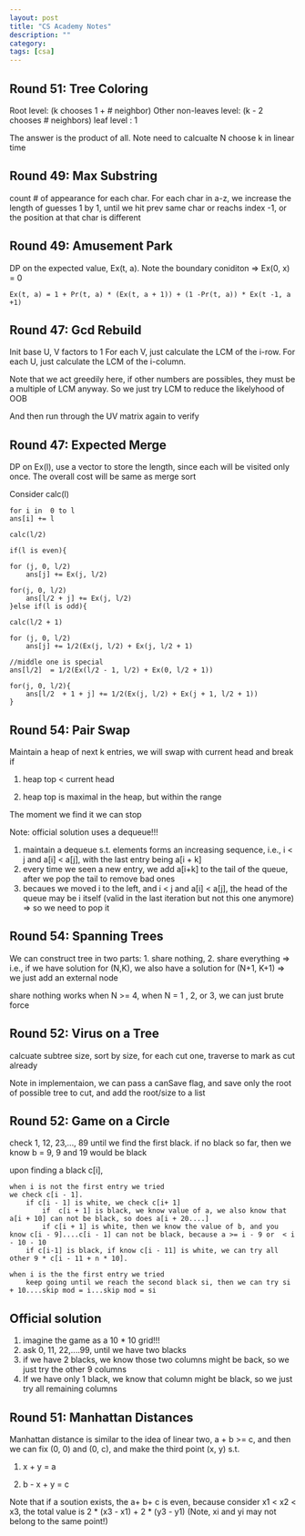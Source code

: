 ```yaml
---
layout: post
title: "CS Academy Notes"
description: ""
category: 
tags: [csa]
---
```


Round 51: Tree Coloring
---------
Root level: (k chooses 1 +  # neighbor)
Other non-leaves level: (k - 2 chooses # neighbors)
leaf level : 1

The answer is the product of all. Note need to calcualte N choose k in linear time

Round 49: Max Substring
--------
count # of appearance for each char. For each char in a-z,
we increase the length of guesses 1 by 1, until we hit prev same char or reachs index -1, or the position at that char is different


Round 49: Amusement Park 
-------
DP on the expected value, Ex(t, a). 
Note the boundary coniditon => Ex(0, x) = 0

```
Ex(t, a) = 1 + Pr(t, a) * (Ex(t, a + 1)) + (1 -Pr(t, a)) * Ex(t -1, a +1)
```

Round 47: Gcd Rebuild
--------
Init base U, V factors to 1
For each V, just calculate the LCM of the i-row. 
For each U, just calculate the LCM of the i-column.

Note that we act greedily here, if other numbers are possibles, they must be a multiple of LCM anyway. So we just try LCM to reduce the likelyhood of OOB

And then run through the UV matrix again to verify


Round 47: Expected Merge
---------
DP on Ex(l), use a vector to store the length, since each will be visited only once. The overall cost will be same as merge sort

Consider calc(l)
```
for i in  0 to l
ans[i] += l

calc(l/2)

if(l is even){

for (j, 0, l/2)
	ans[j] += Ex(j, l/2)

for(j, 0, l/2)
	ans[l/2 + j] += Ex(j, l/2)
}else if(l is odd){

calc(l/2 + 1)

for (j, 0, l/2)
	ans[j] += 1/2(Ex(j, l/2) + Ex(j, l/2 + 1)

//middle one is special
ans[l/2]  = 1/2(Ex(l/2 - 1, l/2) + Ex(0, l/2 + 1))

for(j, 0, l/2){
	ans[l/2  + 1 + j] += 1/2(Ex(j, l/2) + Ex(j + 1, l/2 + 1)) 
}

```

Round 54: Pair Swap
-------------
Maintain a heap of next k entries, we will swap with current head and break if 

1. heap top < current head

2. heap top is maximal in the heap, but within the range 

The moment we find it we can stop

Note: official solution uses a dequeue!!!
1. maintain a dequeue s.t. elements forms an increasing sequence, i.e., i < j and a[i] < a[j], with the last entry being a[i + k]
2. every time we seen a new entry, we add a[i+k] to the tail of the queue, after we pop the tail to remove bad ones
3. becaues we moved i to the left, and i < j and a[i] < a[j], the head of the queue may be i itself (valid in the last iteration but not this one anymore) => so we need to pop it


Round 54: Spanning Trees
------------
We can construct tree in two parts: 1. share nothing, 2. share everything => i.e., if we have solution for (N,K), we also have a solution for (N+1, K+1) => we just add an external node

share nothing works when N >= 4, when N = 1 , 2, or 3, we can just brute force


Round 52: Virus on a Tree
---------
calcuate subtree size, sort by size, for each cut one, traverse to mark as cut already

Note in implementaion, we can pass a canSave flag, and save only the root of possible tree to cut, and add the root/size to a list

Round 52: Game on a Circle
--------
check 1, 12, 23,..., 89 until we find the first black. if no black so far, then we know b = 9, 9 and 19 would be black 

upon finding a black c[i], 
```
when i is not the first entry we tried
we check c[i - 1]. 
	if c[i - 1] is white, we check c[i+ 1] 
		if  c[i + 1] is black, we know value of a, we also know that a[i + 10] can not be black, so does a[i + 20....]
		if c[i + 1] is white, then we know the value of b, and you know c[i - 9]....c[i - 1] can not be black, because a >= i - 9 or  < i - 10 - 10  
	if c[i-1] is black, if know c[i - 11] is white, we can try all other 9 * c[i - 11 + n * 10].
		
when i is the the first entry we tried
	keep going until we reach the second black si, then we can try si + 10....skip mod = i...skip mod = si
```

Official solution
-----------
1. imagine the game as a 10 * 10 grid!!!
1. ask 0, 11, 22,....99, until we have two blacks
2. if we have 2 blacks, we know those two columns might be back, so we just try the other 9 columns
3. If we have only 1 black, we know that column might be black, so we just try all remaining columns

Round 51: Manhattan Distances
---------
Manhattan distance is similar to the idea of linear two, a + b >=  c, and then we can fix (0, 0) and (0, c), and make the third point (x, y) s.t. 

1. x + y = a

2. b - x + y = c

Note that if a soution exists, the a+ b+ c is even, because consider x1 < x2 < x3, the total value is 2 * (x3 - x1) + 2 * (y3 - y1) (Note, xi and yi may not belong to the same point!)
